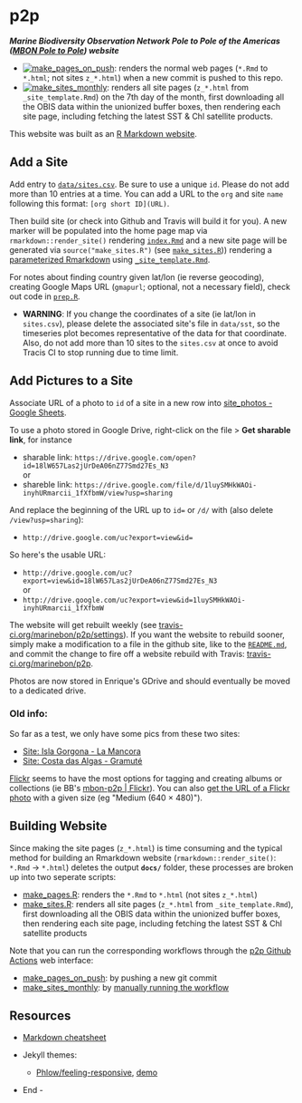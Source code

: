 # p2p
***Marine Biodiversity Observation Network Pole to Pole of the Americas ([MBON Pole to Pole](https://marinebon.org/p2p/)) website***

- [![make_pages_on_push](https://github.com/marinebon/p2p/workflows/make_pages_on_push/badge.svg)](https://github.com/marinebon/p2p/actions?query=workflow%3Amake_pages_on_push): renders the normal web pages (`*.Rmd` to `*.html`; not sites `z_*.html`) when a new commit is pushed to this repo.
- [![make_sites_monthly](https://github.com/marinebon/p2p/workflows/make_sites_monthly/badge.svg)](https://github.com/marinebon/p2p/actions?query=workflow%3Amake_sites_monthly): renders all site pages (`z_*.html` from `_site_template.Rmd`) on the 7th day of the month, first downloading all the OBIS data within the unionized buffer boxes, then rendering each site page, including fetching the latest SST & Chl satellite products.

This website was built as an [R Markdown website](https://bookdown.org/yihui/rmarkdown/rmarkdown-site.html).

## Add a Site

Add entry to [`data/sites.csv`](https://github.com/marinebon/p2p/blob/master/data/sites.csv). Be sure to use a unique `id`. Please do not add more than 10 entries at a time. You can add a URL to the `org` and site `name` following this format: `[org short ID](URL)`.

Then build site (or check into Github and Travis will build it for you). A new marker will be populated into the home page map via `rmarkdown::render_site()` rendering [`index.Rmd`](https://github.com/marinebon/p2p/blob/master/index.Rmd) and a new site page will be generated via `source("make_sites.R")` (see [`make_sites.R`](https://github.com/marinebon/p2p/blob/master/index.Rmd))) rendering a [parameterized Rmarkdown](https://bookdown.org/yihui/rmarkdown/parameterized-reports.html) using [`_site_template.Rmd`](https://github.com/marinebon/p2p/blob/master/site_template.Rmd).

For notes about finding country given lat/lon (ie reverse geocoding), creating Google Maps URL (`gmapurl`; optional, not a necessary field), check out code in [`prep.R`](https://github.com/marinebon/p2p/blob/master/prep.R).

- **WARNING**: If you change the coordinates of a site (ie lat/lon in `sites.csv`), please delete the associated site's file in `data/sst`, so the timeseries plot becomes representative of the data for that coordinate. Also, do not add more than 10 sites to the `sites.csv` at once to avoid Tracis CI to stop running due to time limit.

## Add Pictures to a Site

Associate URL of a photo to `id` of a site in a new row into 
[site_photos - Google Sheets](https://docs.google.com/spreadsheets/d/1-1rIIiH9OV1C7vPzAH4R_PpC1fFj3ZoA6sV8J28Loxc/edit#gid=292028887).

To use a photo stored in Google Drive, right-click on the file > **Get sharable link**, for instance

* sharable link: `https://drive.google.com/open?id=18lW657Las2jUrDeA06nZ77Smd27Es_N3` <br/>
or
* shareble link: `https://drive.google.com/file/d/1luySMHkWAOi-inyhURmarcii_1fXfbmW/view?usp=sharing`

And replace the beginning of the URL up to `id=` or `/d/` with (also delete `/view?usp=sharing`): 

* `http://drive.google.com/uc?export=view&id=`

So here's the usable URL:

* `http://drive.google.com/uc?export=view&id=18lW657Las2jUrDeA06nZ77Smd27Es_N3` <br/>
or
* `http://drive.google.com/uc?export=view&id=1luySMHkWAOi-inyhURmarcii_1fXfbmW`

The website will get rebuilt weekly (see [travis-ci.org/marinebon/p2p/settings](https://travis-ci.org/marinebon/p2p/settings)). If you want the website to rebuild sooner, simply make a modification to a file in the github site, like to the [`README.md`](https://github.com/marinebon/p2p/edit/master/README.md), and commit the change to fire off a website rebuild with Travis: [travis-ci.org/marinebon/p2p](https://travis-ci.org/marinebon/p2p).

Photos are now stored in Enrique's GDrive and should eventually be moved to a dedicated drive.

### Old info:

So far as a test, we only have some pics from these two sites:

- [Site: Isla Gorgona - La Mancora](https://marinebon.github.io/p2p/z_col-islagorgona-lamancora.html)
- [Site: Costa das Algas - Gramuté](https://marinebon.github.io/p2p/z_bra-costadasalgas-gramute.html)

[Flickr](http://flickr.com/) seems to have the most options for tagging and creating albums or collections (ie BB's [mbon-p2p | Flickr](https://www.flickr.com/photos/bbest/albums/72157705442437201)). You can also [get the URL of a Flickr photo](https://help.flickr.com/en_us/get-the-url-of-a-flickr-photo-S1Hnnmjym)
with a given size (eg "Medium (640 × 480)").

## Building Website

Since making the site pages (`z_*.html`) is time consuming and the typical method for building an Rmarkdown website (`rmarkdown::render_site()`: `*.Rmd` -> `*.html`) deletes the output **`docs/`** folder, these processes are broken up into two seperate scripts:

- [make_pages.R](https://github.com/marinebon/p2p/blob/master/scripts/make_pages.R): renders the `*.Rmd` to `*.html` (not sites `z_*.html`)
- [make_sites.R](https://github.com/marinebon/p2p/blob/master/scripts/make_sites.R): renders all site pages (`z_*.html` from `_site_template.Rmd`), first downloading all the OBIS data within the unionized buffer boxes, then rendering each site page, including fetching the latest SST & Chl satellite products

Note that you can run the corresponding workflows through the [p2p Github Actions](https://github.com/marinebon/p2p/actions) web interface:

- [make_pages_on_push](https://github.com/marinebon/p2p/actions?query=workflow%3Amake_pages_on_push): by pushing a new git commit
- [make_sites_monthly](https://github.com/marinebon/p2p/actions?query=workflow%3Amake_sites): by [manually running the workflow](https://docs.github.com/en/actions/managing-workflow-runs/manually-running-a-workflow)

## Resources

- [Markdown cheatsheet](https://github.com/adam-p/markdown-here/wiki/Markdown-Cheatsheet)

- Jekyll themes:
  - [Phlow/feeling-responsive](https://github.com/Phlow/feeling-responsive), [demo](http://phlow.github.io/feeling-responsive/)
  
- End -







  

